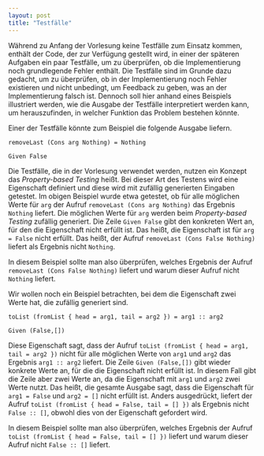 ```yaml
---
layout: post
title: "Testfälle"
---
```


Während zu Anfang der Vorlesung keine Testfälle zum Einsatz kommen, enthält der Code, der zur Verfügung gestellt wird, in einer der späteren Aufgaben ein paar Testfälle, um zu überprüfen, ob die Implementierung noch grundlegende Fehler enthält.
Die Testfälle sind im Grunde dazu gedacht, um zu überprüfen, ob in der Implementierung noch Fehler existieren und nicht unbedingt, um Feedback zu geben, was an der Implementierung falsch ist.
Dennoch soll hier anhand eines Beispiels illustriert werden, wie die Ausgabe der Testfälle interpretiert werden kann, um herauszufinden, in welcher Funktion das Problem bestehen könnte.

Einer der Testfälle könnte zum Beispiel die folgende Ausgabe liefern.

```
removeLast (Cons arg Nothing) = Nothing

Given False
```

Die Testfälle, die in der Vorlesung verwendet werden, nutzen ein Konzept das _Property-based Testing_ heißt.
Bei dieser Art des Testens wird eine Eigenschaft definiert und diese wird mit zufällig generierten Eingaben getestet.
Im obigen Beispiel wurde etwa getestet, ob für alle möglichen Werte für `arg` der Aufruf `removeLast (Cons arg Nothing)` das Ergebnis `Nothing` liefert.
Die möglichen Werte für `arg` werden beim _Property-based Testing_ zufällig generiert.
Die Zeile `Given False` gibt den konkreten Wert an, für den die Eigenschaft nicht erfüllt ist.
Das heißt, die Eigenschaft ist für `arg = False` nicht erfüllt.
Das heißt, der Aufruf `removeLast (Cons False Nothing)` liefert als Ergebnis nicht `Nothing`.

In diesem Beispiel sollte man also überprüfen, welches Ergebnis der Aufruf `removeLast (Cons False Nothing)` liefert und warum dieser Aufruf nicht `Nothing` liefert.

Wir wollen noch ein Beispiel betrachten, bei dem die Eigenschaft zwei Werte hat, die zufällig generiert sind.

```
toList (fromList { head = arg1, tail = arg2 }) = arg1 :: arg2

Given (False,[])
```

Diese Eigenschaft sagt, dass der Aufruf `toList (fromList { head = arg1, tail = arg2 })` nicht für alle möglichen Werte von `arg1` und `arg2` das Ergebnis `arg1 :: arg2` liefert.
Die Zeile `Given (False,[])` gibt wieder konkrete Werte an, für die die Eigenschaft nicht erfüllt ist.
In diesem Fall gibt die Zeile aber zwei Werte an, da die Eigenschaft mit `arg1` und `arg2` zwei Werte nutzt.
Das heißt, die gesamte Ausgabe sagt, dass die Eigenschaft für `arg1 = False` und `arg2 = []` nicht erfüllt ist.
Anders ausgedrückt, liefert der Aufruf `toList (fromList { head = False, tail = [] })` als Ergebnis nicht `False :: []`, obwohl dies von der Eigenschaft gefordert wird.

In diesem Beispiel sollte man also überprüfen, welches Ergebnis der Aufruf `toList (fromList { head = False, tail = [] })` liefert und warum dieser Aufruf nicht `False :: []` liefert.
